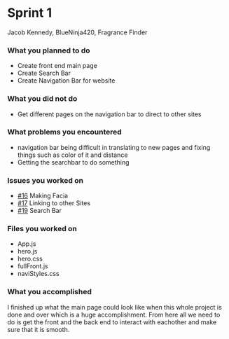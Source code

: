 # Sprint 1
Jacob Kennedy, BlueNinja420, Fragrance Finder

### What you planned to do
- Create front end main page 
- Create Search Bar
- Create Navigation Bar for website

### What you did not do
- Get different pages on the navigation bar to direct to other sites

### What problems you encountered
- navigation bar being difficult in translating to new pages and fixing things such as color of it and distance
- Getting the searchbar to do something

### Issues you worked on
- [#16](https://github.com/utk-cs340-fall23/FragranceFinder/issues/11) Making Facia
- [#17](https://github.com/utk-cs340-fall23/FragranceFinder/issues/12) Linking to other Sites
- [#19](https://github.com/utk-cs340-fall23/FragranceFinder/issues/13) Search Bar

### Files you worked on
- App.js
- hero.js
- hero.css
- fullFront.js
- naviStyles.css

### What you accomplished
I finished up what the main page could look like when this whole project is done and over which is a huge accomplishment. From here all we need to do is get the front and the back end to interact with eachother and make sure that it is smooth.
